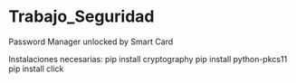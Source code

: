 # Trabajo_Seguridad
Password Manager unlocked by Smart Card

Instalaciones necesarias:
pip install cryptography
pip install python-pkcs11
pip install click